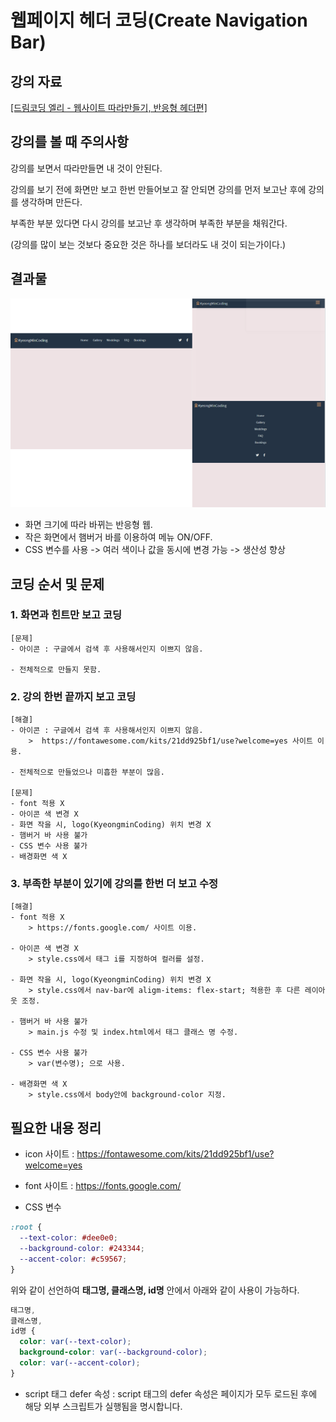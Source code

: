 # 웹페이지 헤더 코딩(Create Navigation Bar)

## 강의 자료

[[드림코딩 엘리 - 웹사이트 따라만들기, 반응형 헤더편]](https://www.youtube.com/watch?v=X91jsJyZofw&list=PLv2d7VI9OotQ1F92Jp9Ce7ovHEsuRQB3Y&index=16)

## 강의를 볼 때 주의사항

강의를 보면서 따라만들면 내 것이 안된다.

강의를 보기 전에 화면만 보고 한번 만들어보고 잘 안되면 강의를 먼저 보고난 후에 강의를 생각하며 만든다.

부족한 부분 있다면 다시 강의를 보고난 후 생각하며 부족한 부분을 채워간다.

(강의를 많이 보는 것보다 중요한 것은 하나를 보더라도 내 것이 되는가이다.)

## 결과물

![result-img](result-img.png)

- 화면 크기에 따라 바뀌는 반응형 웹.
- 작은 화면에서 햄버거 바를 이용하여 메뉴 ON/OFF.
- CSS 변수를 사용 -> 여러 색이나 값을 동시에 변경 가능 -> 생산성 향상

## 코딩 순서 및 문제

### 1. 화면과 힌트만 보고 코딩

    [문제]
    - 아이콘 : 구글에서 검색 후 사용해서인지 이쁘지 않음.

    - 전체적으로 만들지 못함.

### 2. 강의 한번 끝까지 보고 코딩

    [해결]
    - 아이콘 : 구글에서 검색 후 사용해서인지 이쁘지 않음.
        >  https://fontawesome.com/kits/21dd925bf1/use?welcome=yes 사이트 이용.

    - 전체적으로 만들었으나 미흡한 부분이 많음.

    [문제]
    - font 적용 X
    - 아이콘 색 변경 X
    - 화면 작을 시, logo(KyeongminCoding) 위치 변경 X
    - 햄버거 바 사용 불가
    - CSS 변수 사용 불가
    - 배경화면 색 X

### 3. 부족한 부분이 있기에 강의를 한번 더 보고 수정

    [해결]
    - font 적용 X
        > https://fonts.google.com/ 사이트 이용.

    - 아이콘 색 변경 X
        > style.css에서 태그 i를 지정하여 컬러를 설정.

    - 화면 작을 시, logo(KyeongminCoding) 위치 변경 X
        > style.css에서 nav-bar에 aligm-items: flex-start; 적용한 후 다른 레이아웃 조정.

    - 햄버거 바 사용 불가
        > main.js 수정 및 index.html에서 태그 클래스 명 수정.

    - CSS 변수 사용 불가
        > var(변수명); 으로 사용.

    - 배경화면 색 X
        > style.css에서 body안에 background-color 지정.

## 필요한 내용 정리

- icon 사이트 : https://fontawesome.com/kits/21dd925bf1/use?welcome=yes

- font 사이트 : https://fonts.google.com/

- CSS 변수

```css
:root {
  --text-color: #dee0e0;
  --background-color: #243344;
  --accent-color: #c59567;
}
```

위와 같이 선언하여 **태그명, 클래스명, id명** 안에서 아래와 같이 사용이 가능하다.

```css
태그명,
클래스명,
id명 {
  color: var(--text-color);
  background-color: var(--background-color);
  color: var(--accent-color);
}
```

- script 태그 defer 속성 : script 태그의 defer 속성은 페이지가 모두 로드된 후에 해당 외부 스크립트가 실행됨을 명시합니다.
